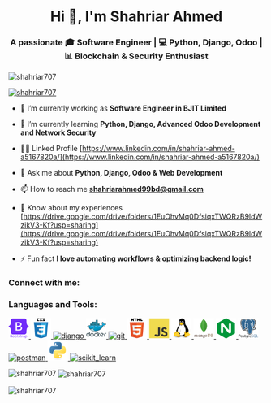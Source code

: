 <h1 align="center">Hi 👋, I'm Shahriar Ahmed</h1>
<h3 align="center">A passionate 🎓 Software Engineer | 💻 Python, Django, Odoo | 📊 Blockchain & Security Enthusiast</h3>

<p align="left"> <img src="https://komarev.com/ghpvc/?username=shahriar707&label=Profile%20views&color=0e75b6&style=flat" alt="shahriar707" /> </p>

<p align="left"> <a href="https://github.com/ryo-ma/github-profile-trophy"><img src="https://github-profile-trophy.vercel.app/?username=shahriar707" alt="shahriar707" /></a> </p>

- 🔭 I’m currently working as **Software Engineer in BJIT Limited**

- 🌱 I’m currently learning **Python, Django, Advanced Odoo Development and Network Security**

- 👨‍💻 Linked Profile [https://www.linkedin.com/in/shahriar-ahmed-a5167820a/](https://www.linkedin.com/in/shahriar-ahmed-a5167820a/)

- 💬 Ask me about **Python, Django, Odoo & Web Development**

- 📫 How to reach me **shahriarahmed99bd@gmail.com**

- 📄 Know about my experiences [https://drive.google.com/drive/folders/1EuOhvMq0DfsiqxTWQRzB9ldWzikV3-Kf?usp=sharing](https://drive.google.com/drive/folders/1EuOhvMq0DfsiqxTWQRzB9ldWzikV3-Kf?usp=sharing)

- ⚡ Fun fact **I love automating workflows & optimizing backend logic!**

<h3 align="left">Connect with me:</h3>
<p align="left">
</p>

<h3 align="left">Languages and Tools:</h3>
<p align="left"> <a href="https://getbootstrap.com" target="_blank" rel="noreferrer"> <img src="https://raw.githubusercontent.com/devicons/devicon/master/icons/bootstrap/bootstrap-plain-wordmark.svg" alt="bootstrap" width="40" height="40"/> </a> <a href="https://www.w3schools.com/css/" target="_blank" rel="noreferrer"> <img src="https://raw.githubusercontent.com/devicons/devicon/master/icons/css3/css3-original-wordmark.svg" alt="css3" width="40" height="40"/> </a> <a href="https://www.djangoproject.com/" target="_blank" rel="noreferrer"> <img src="https://cdn.worldvectorlogo.com/logos/django.svg" alt="django" width="40" height="40"/> </a> <a href="https://www.docker.com/" target="_blank" rel="noreferrer"> <img src="https://raw.githubusercontent.com/devicons/devicon/master/icons/docker/docker-original-wordmark.svg" alt="docker" width="40" height="40"/> </a> <a href="https://git-scm.com/" target="_blank" rel="noreferrer"> <img src="https://www.vectorlogo.zone/logos/git-scm/git-scm-icon.svg" alt="git" width="40" height="40"/> </a> <a href="https://www.w3.org/html/" target="_blank" rel="noreferrer"> <img src="https://raw.githubusercontent.com/devicons/devicon/master/icons/html5/html5-original-wordmark.svg" alt="html5" width="40" height="40"/> </a> <a href="https://developer.mozilla.org/en-US/docs/Web/JavaScript" target="_blank" rel="noreferrer"> <img src="https://raw.githubusercontent.com/devicons/devicon/master/icons/javascript/javascript-original.svg" alt="javascript" width="40" height="40"/> </a> <a href="https://www.linux.org/" target="_blank" rel="noreferrer"> <img src="https://raw.githubusercontent.com/devicons/devicon/master/icons/linux/linux-original.svg" alt="linux" width="40" height="40"/> </a> <a href="https://www.mongodb.com/" target="_blank" rel="noreferrer"> <img src="https://raw.githubusercontent.com/devicons/devicon/master/icons/mongodb/mongodb-original-wordmark.svg" alt="mongodb" width="40" height="40"/> </a> <a href="https://www.nginx.com" target="_blank" rel="noreferrer"> <img src="https://raw.githubusercontent.com/devicons/devicon/master/icons/nginx/nginx-original.svg" alt="nginx" width="40" height="40"/> </a> <a href="https://www.postgresql.org" target="_blank" rel="noreferrer"> <img src="https://raw.githubusercontent.com/devicons/devicon/master/icons/postgresql/postgresql-original-wordmark.svg" alt="postgresql" width="40" height="40"/> </a> <a href="https://postman.com" target="_blank" rel="noreferrer"> <img src="https://www.vectorlogo.zone/logos/getpostman/getpostman-icon.svg" alt="postman" width="40" height="40"/> </a> <a href="https://www.python.org" target="_blank" rel="noreferrer"> <img src="https://raw.githubusercontent.com/devicons/devicon/master/icons/python/python-original.svg" alt="python" width="40" height="40"/> </a> <a href="https://scikit-learn.org/" target="_blank" rel="noreferrer"> <img src="https://upload.wikimedia.org/wikipedia/commons/0/05/Scikit_learn_logo_small.svg" alt="scikit_learn" width="40" height="40"/> </a> </p>

<p><img align="left" src="https://github-readme-stats.vercel.app/api/top-langs?username=shahriar707&show_icons=true&locale=en&layout=compact" alt="shahriar707" /></p>

<p>&nbsp;<img align="center" src="https://github-readme-stats.vercel.app/api?username=shahriar707&show_icons=true&locale=en" alt="shahriar707" /></p>

<p><img align="center" src="https://github-readme-streak-stats.herokuapp.com/?user=shahriar707&" alt="shahriar707" /></p>

